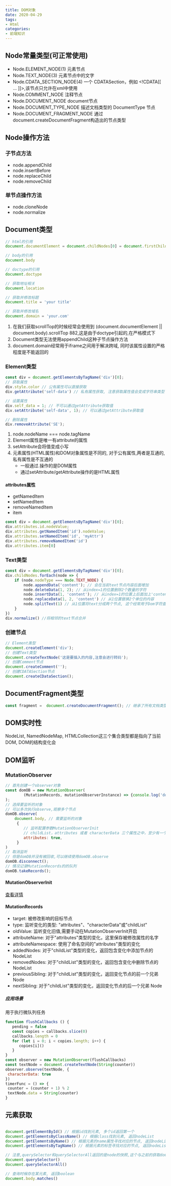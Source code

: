 ```yaml
---
title: DOM对象
date: 2020-04-29
tags:
- Html
categories:
- 前端知识
---
```


## Node常量类型(可正常使用)
- Node.ELEMENT_NODE(1) 元素节点
- Node.TEXT_NODE(3) 元素节点中的文字
- Node.CDATA_SECTION_NODE(4) 一个 CDATASection，例如 <!CDATA[[ … ]]>,该节点只允许在xml中使用
- Node.COMMENT_NODE 注释节点
- Node.DOCUMENT_NODE document节点
- Node.DOCUMENT_TYPE_NODE 描述文档类型的 DocumentType 节点
- Node.DOCUMENT_FRAGMENT_NODE 通过document.createDocumentFragment构造出的节点类型

## Node操作方法
### 子节点方法
- node.appendChild
- node.insertBefore
- node.replaceChild
- node.removeChild
### 单节点操作方法
- node.cloneNode
- node.normalize

## Document类型
```js
// html的引用
document.documentElement = document.childNodes[0] = document.firstChild;

// body的引用
document.body

// doctype的引用
document.doctype

// 获取地址相关
document.location

// 获取并修改标题
document.title = 'your title'

// 获取并修改域名
document.domain = 'your.com'


```

1. 在我们获取scrollTop的时候经常会使用到 (document.documentElement || document.body).scrollTop
882,这是由于doctype引起的,在严格模式下
2. Document类型无法使用appendChild这种子节点操作方法 
3. document.domain经常用于iframe之间用于解决跨域, 同时该属性设置的严格程度是不能返回的

### Element类型

```js
const div = document.getElementsByTagName('div')[0];
// 获取属性
div.style.color // 公有属性可以直接获取
div.getAttribute('self-data') // 私有属性获取, 注意获取属性值会变成字符串类型

// 设置属性
div.self_data = 1; // 不可以通过getAttribute获取值
div.setAttribute('self-data', 1); // 可以通过getAttribute获取值

// 删除属性
div.removeAttribute('SE');
```
1. node.nodeName === node.tagName
2. Element属性是唯一有attribute的属性
3. setAttribute会将值变成小写 
3. 元素属性(HTML属性)和DOM对象属性是不同的, 对于公有属性,两者是互通的,私有属性是不互通的
   - 一般通过.操作的是DOM属性 
   - 通过setAttribute/getAttribute操作的是HTML属性 
   
#### attributes属性 
- getNamedItem
- setNamedItem
- removeNamedItem
- item
```js
const div = document.getElementsByTagName('div')[0];
div.attributes.id.nodeValue;
div.attributes.getNamedItem('id').nodeValue;
div.attributes.setNamedItem('id', 'myAttr')
div.attributes.removeNamedItem('id')
div.attributes.item[0]
```

### Text类型
```js
const div = document.getElementsByTagName('div')[0];
div.childNodes.forEach(node => {
    if (node.nodeType === Node.TEXT_NODE) {
        node.appendData('content'); // 会在当前text节点内容后面增加
        node.deleteData(1, 2); // 从index=1的位置删除2个数量的字符
        node.insertData(1, 'content'); // 从index=1的位置上后面加上'content'内容
        node.replaceData(1, 2, 'content') // 从1位置替换2个单位的内容
        node.splitText(1) // 从1位置将text分成两个节点, 这个经常用于Dom字符查询并高亮显示
    }
})
div.normalize() //将相邻的text节点合并
```

### 创建节点
```js
// Element类型
document.createElement('div');
// 创建Text类型
document.createTextNode('这是要插入的内容,注意会进行转码');
// 创建Comment节点
document.createComment('');
// 创建CDATASection节点
document.createCDataSection();
```

## DocumentFragment类型
```js
const fragment =  document.createDocumentFragment(); // 继承了所有文档类型具备的可以执行DOM操作的方法
```

## DOM实时性
NodeList, NamedNodeMap, HTMLCollection这三个集合类型都是指向了当前DOM, DOM的结构变化会

## DOM监听
### MutationObserver
```js
// 首先创建一个observer对象
const domOB = new MutationObserver(
        (MutationRecords, mutationObserverInstance) => {console.log('dom has changed')}
);
// 选择要监听的对象
// 可以多次执行observe,观察多个节点
domOB.observe(
    document.body, // 需要监听的对象
     {
        // 监听配置参数MutationObserverInit
        // childList，attributes 或者 characterData 三个属性之中，至少有一个必须为 true
        attributes: true, 
     }
)
// 取消监听
// 但是domDB并没有被回收,可以继续使用domOB.observe
domOB.disconnect();
// 情况记录MutationRecords的的队列
domOB.takeRecords();
```


#### MutationObserverInit
[查看详情](https://developer.mozilla.org/zh-CN/docs/Web/API/MutationObserverInit)
#### MutationRecords
- target: 被修改影响的目标节点
- type: 监听变化的类型: "attributes"、"characterData"或"childList"
- oldValue: 监听变化旧值,需要手动在MutationObserverInit开启
- attributeName: 对于"attributes"类型的变化，这里保存被修改属性的名字
- attributeNamespace: 使用了命名空间的"attributes"类型的变化
- addedNodes: 对于"childList"类型的变化，返回包含变化中添加节点的 NodeList
- removedNodes: 对于"childList"类型的变化，返回包含变化中删除节点的 NodeList
- previousSibling: 对于"childList"类型的变化，返回变化节点的前一个兄弟 Node
- nextSibling: 对于"childList"类型的变化，返回变化节点的后一个兄弟 Node

##### 应用场景
用于执行微队列任务
```js
function flushCallbacks () {
   pending = false
   const copies = callbacks.slice(0)
   callbacks.length = 0
   for (let i = 0; i < copies.length; i++) {
      copies[i]()
   }
}
const observer = new MutationObserver(flushCallbacks)
const textNode = document.createTextNode(String(counter))
observer.observe(textNode, {
 characterData: true
})
timerFunc = () => {
 counter = (counter + 1) % 2
 textNode.data = String(counter)
}
```
## 元素获取

```js

document.getElementById() // 根据id找到元素, 多个id返回第一个 
document.getElementsByClassName() // 根据class找到元素, 返回nodeList
document.getElementsByName() // 根据元素的name属性寻找对应的节点, 返回nodeList
document.getElementsByTagName() // 根据元素的标签寻找对应的节点, 返回nodeList

// 注意,querySelector和querySelectorAll返回的是node的快照,这个与之前的获取dom元素的方法不同
document.querySelector()
document.querySelectorAll()

// 查询时候存在某元素, 返回boolean
document.body.matches()
```
